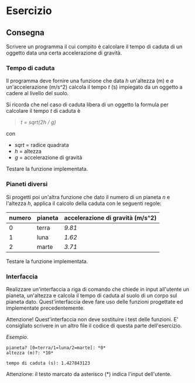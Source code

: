 # Esercizio

## Consegna

Scrivere un programma il cui compito è calcolare il tempo di caduta di
un oggetto data una certa accelerazione di gravità.

### Tempo di caduta

Il programma deve fornire una funzione che data _h_ un'altezza (m) e
_a_ un'accelerazione (m/s^2) calcola il tempo _t_ (s) impiegato da un
oggetto a cadere al livello del suolo.

Si ricorda che nel caso di caduta libera di un oggetto la formula per
calcolare il tempo _t_ di caduta è

> _t = sqrt(2h / g)_

con

- _sqrt_ = radice quadrata
- _h_ = altezza
- _g_ = accelerazione di gravità

Testare la funzione implementata.

### Pianeti diversi

Si progetti poi un'altra funzione che dato il numero di un pianeta _n_
e l'altezza _h_, applica il calcolo della caduta con le seguenti
regole:

| numero | pianeta | accelerazione di gravità (m/s^2) |
| ------ | ------- | -------------------------------- |
| 0      | terra   | _9.81_                           |
| 1      | luna    | _1.62_                           |
| 2      | marte   | _3.71_                           |

Testare la funzione implementata.

### Interfaccia

Realizzare un'interfaccia a riga di comando che chiede in input
all'utente un pianeta, un'altezza e calcola il tempo di caduta al
suolo di un corpo sul pianeta dato. Quest'interfaccia deve fare uso
delle funzioni progettate ed implementate precedentemente.

Attenzione! Quest'interfaccia non deve sostituire i test delle
funzioni. E' consigliato scrivere in un altro file il codice di questa
parte dell'esercizio.

_Esempio_.

```
pianeta? [0=terra/1=luna/2=marte]: *0*
altezza (m)?: *10*

tempo di caduta (s): 1.427843123
```

Attenzione: il testo marcato da asterisco (\*) indica l'input
dell'utente.
